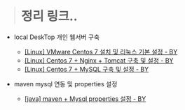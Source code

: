 ># 정리 링크..

*   local DeskTop 개인 웹서버 구축
    * [[Linux] VMware Centos 7 설치 및 리눅스 기본 설정 - BY](http://sksggg123.tistory.com/entry/VMware-Centos-7-%EC%84%A4%EC%B9%98-%EB%B0%8F-%EB%A6%AC%EB%88%85%EC%8A%A4-%EA%B8%B0%EB%B3%B8-%EC%84%A4%EC%A0%95)
    * [[Linux] Centos 7 + Nginx + Tomcat 구축 및 설정 - BY](http://sksggg123.tistory.com/entry/Centos-7-Nginx-Tomcat-%EA%B5%AC%EC%B6%95-%EB%B0%8F-%EC%84%A4%EC%A0%95)
    *   [[Linux] Centos 7 + MySQL 구축 및 설정 - BY](http://sksggg123.tistory.com/entry/Linux-Centos-7-MySQL-%EA%B5%AC%EC%B6%95-%EB%B0%8F-%EC%84%A4%EC%A0%95-BY)

*   maven mysql 연동 및 properties 설정
    *   [[java] maven + Mysql properties 설정 - BY](http://sksggg123.tistory.com/entry/java-maven-Mysql-properties-%EC%84%A4%EC%A0%95-BY)
